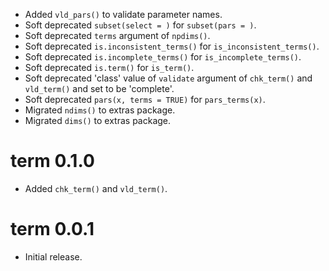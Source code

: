 - Added `vld_pars()` to validate parameter names.
- Soft deprecated `subset(select = )` for `subset(pars = )`.
- Soft deprecated `terms` argument of `npdims()`.
- Soft deprecated `is.inconsistent_terms()` for `is_inconsistent_terms()`.
- Soft deprecated `is.incomplete_terms()` for `is_incomplete_terms()`.
- Soft deprecated `is.term()` for `is_term()`.
- Soft deprecated 'class' value of `validate` argument of `chk_term()` and `vld_term()` and set to be 'complete'.
- Soft deprecated `pars(x, terms = TRUE)` for `pars_terms(x)`.
- Migrated `ndims()` to extras package.
- Migrated `dims()` to extras package.

# term 0.1.0

- Added `chk_term()` and `vld_term()`.

# term 0.0.1

- Initial release.
